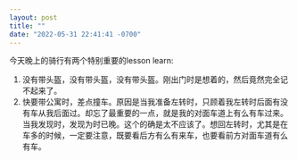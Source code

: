 ```yaml
---
layout: post
title: ""
date: "2022-05-31 22:41:41 -0700"
---
```


今天晚上的骑行有两个特别重要的lesson learn:
1. 没有带头盔，没有带头盔，没有带头盔。刚出门时是想着的，然后竟然完全记不起来了。
2. 快要带公寓时，差点撞车。原因是当我准备左转时，只顾着我左转时后面有没有车从我后面过。却忘了最重要的一点，就是我的对面车道上有么有车过来。当我发现时，发现为时已晚。这个的确是太不应该了。想回左转时，尤其是在车多的时候，一定要注意，既要看后方有么有来车，也要看前方对面车道有么有车。
